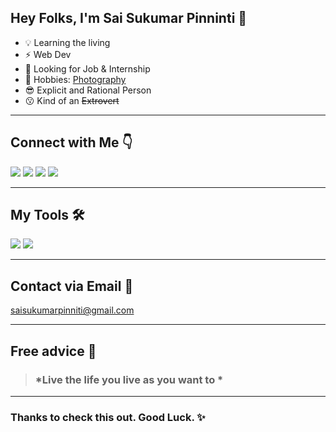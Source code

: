 ## Hey Folks, I'm Sai Sukumar Pinninti 👋

* 💡 Learning the living
* ⚡ Web Dev 
* 👀 Looking for Job & Internship
* 🚀 Hobbies: [Photography ](https://instagram.com/unspoken_shutter)
* 😎 Explicit and Rational Person
* 😗 Kind of an ~~Extrovert~~
---

## Connect with Me 👇
[<img src="https://img.icons8.com/color/45/000000/twitter.png"/>](https://twitter.com/vrsmps)
[<img src="https://img.icons8.com/color/45/00000/linkedin.png"/>](https://www.linkedin.com/in/pinninti-sai-sukumar/)
[<img src="https://img.icons8.com/ios/50/000000/domain.png"/>](https://saisukumarpinninti.github.io/resume/)
[<img src="https://img.icons8.com/color/45/000000/instagram-new.png"/>](https://instagram.com/unspoken_shutter)

---
## My Tools 🛠
<img src="https://img.icons8.com/color/48/000000/javascript--v1.png"/>
<img src="https://img.icons8.com/color/48/26e07f/git.png"/>

---
## Contact via Email 📧
saisukumarpinniti@gmail.com

---
## Free advice 🙂

> ### *Live the life you live as you want to *

---
### Thanks to check this out. Good Luck. ✨
